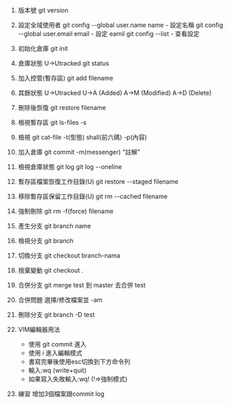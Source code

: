 1. 版本號
git version


2. 設定全域使用者
git config --global user.name name - 設定名稱
git config --global user.email email - 設定 eamil
git config --list - 查看設定


3. 初始化倉庫
git init


4. 倉庫狀態
U->Utracked
git status


5. 加入控管(暫存區)
git add filename


6. 其餘狀態
U->Utracked
U->A (Added)
A->M (Modified)
A->D (Delete)


7. 刪除後恢復
git restore filename


8. 檢視暫存區
git ls-files -s


9. 檢視
git cat-file -t(型態) shall(前六碼)
             -p(內容)

10. 加入倉庫
git commit -m(messenger) "註解"


11. 檢視倉庫狀態
git log
git log --oneline


12. 暫存區檔案恢復工作目錄(U)
git restore --staged filename


13. 移除暫存區保留工作目錄(U)
git rm --cached filename


14. 強制刪除
git rm -f(force) filename


15. 產生分支
git branch name


16. 檢視分支
git branch


17. 切換分支
git checkout branch-nama


18. 捨棄變動
git checkout .


19. 合併分支
git merge test
到 master 去合併 test


20. 合併問題
選擇/修改檔案並 -am


21. 刪除分支
git branch -D test


22. VIM編輯器用法
    - 使用 git commit 進入
    - 使用 i 進入編輯模式
    - 書寫完畢後使用esc切換到下方命令列
    - 輸入:wq (write+quit)
    - 如果寫入失敗輸入:wq! (!=>強制模式)


23. 練習
增加3個檔案跟commit log 